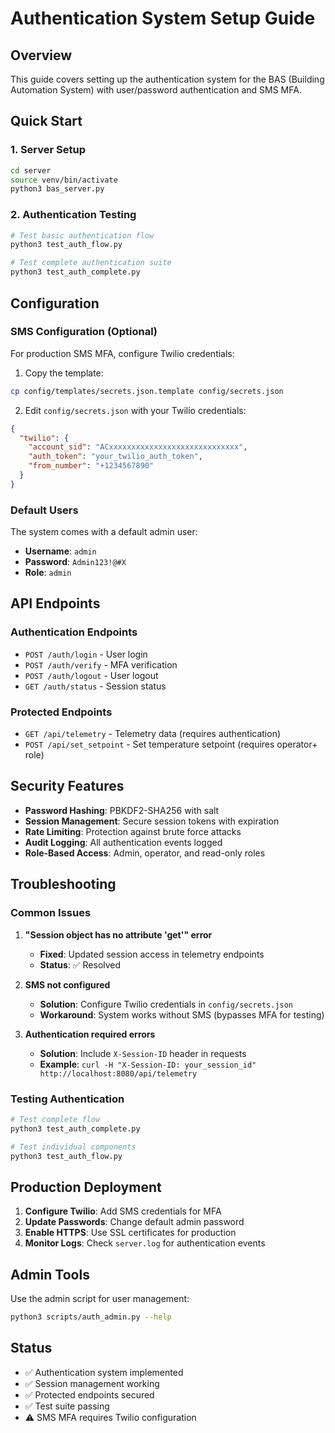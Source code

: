 # Authentication System Setup Guide

## Overview
This guide covers setting up the authentication system for the BAS (Building Automation System) with user/password authentication and SMS MFA.

## Quick Start

### 1. Server Setup
```bash
cd server
source venv/bin/activate
python3 bas_server.py
```

### 2. Authentication Testing
```bash
# Test basic authentication flow
python3 test_auth_flow.py

# Test complete authentication suite
python3 test_auth_complete.py
```

## Configuration

### SMS Configuration (Optional)
For production SMS MFA, configure Twilio credentials:

1. Copy the template:
```bash
cp config/templates/secrets.json.template config/secrets.json
```

2. Edit `config/secrets.json` with your Twilio credentials:
```json
{
  "twilio": {
    "account_sid": "ACxxxxxxxxxxxxxxxxxxxxxxxxxxxxx",
    "auth_token": "your_twilio_auth_token",
    "from_number": "+1234567890"
  }
}
```

### Default Users
The system comes with a default admin user:
- **Username**: `admin`
- **Password**: `Admin123!@#X`
- **Role**: `admin`

## API Endpoints

### Authentication Endpoints
- `POST /auth/login` - User login
- `POST /auth/verify` - MFA verification
- `POST /auth/logout` - User logout
- `GET /auth/status` - Session status

### Protected Endpoints
- `GET /api/telemetry` - Telemetry data (requires authentication)
- `POST /api/set_setpoint` - Set temperature setpoint (requires operator+ role)

## Security Features

- **Password Hashing**: PBKDF2-SHA256 with salt
- **Session Management**: Secure session tokens with expiration
- **Rate Limiting**: Protection against brute force attacks
- **Audit Logging**: All authentication events logged
- **Role-Based Access**: Admin, operator, and read-only roles

## Troubleshooting

### Common Issues

1. **"Session object has no attribute 'get'" error**
   - **Fixed**: Updated session access in telemetry endpoints
   - **Status**: ✅ Resolved

2. **SMS not configured**
   - **Solution**: Configure Twilio credentials in `config/secrets.json`
   - **Workaround**: System works without SMS (bypasses MFA for testing)

3. **Authentication required errors**
   - **Solution**: Include `X-Session-ID` header in requests
   - **Example**: `curl -H "X-Session-ID: your_session_id" http://localhost:8080/api/telemetry`

### Testing Authentication

```bash
# Test complete flow
python3 test_auth_complete.py

# Test individual components
python3 test_auth_flow.py
```

## Production Deployment

1. **Configure Twilio**: Add SMS credentials for MFA
2. **Update Passwords**: Change default admin password
3. **Enable HTTPS**: Use SSL certificates for production
4. **Monitor Logs**: Check `server.log` for authentication events

## Admin Tools

Use the admin script for user management:
```bash
python3 scripts/auth_admin.py --help
```

## Status
- ✅ Authentication system implemented
- ✅ Session management working
- ✅ Protected endpoints secured
- ✅ Test suite passing
- ⚠️ SMS MFA requires Twilio configuration
